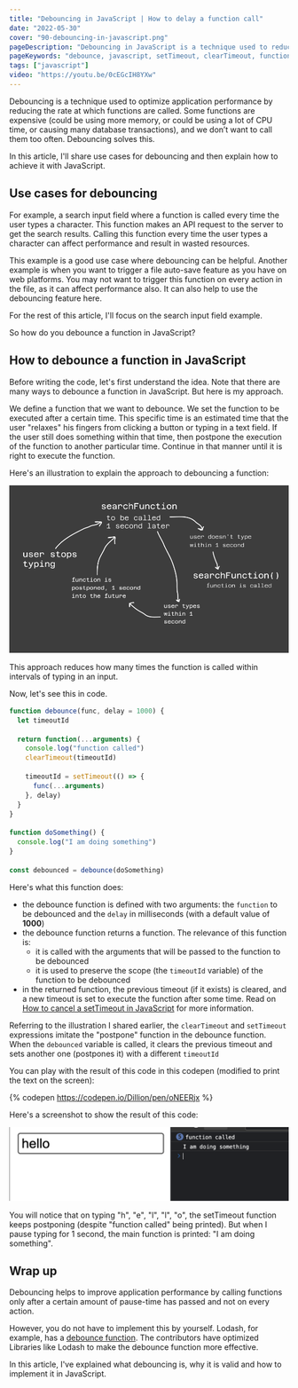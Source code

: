 ```yaml
---
title: "Debouncing in JavaScript | How to delay a function call"
date: "2022-05-30"
cover: "90-debouncing-in-javascript.png"
pageDescription: "Debouncing in JavaScript is a technique used to reduce the rate at which a function is called and helps to improve performance in an application."
pageKeywords: "debounce, javascript, setTimeout, clearTimeout, function, debounce function, lodash"
tags: ["javascript"]
video: "https://youtu.be/0cEGcIH8YXw"
---
```


Debouncing is a technique used to optimize application performance by reducing the rate at which functions are called. Some functions are expensive (could be using more memory, or could be using a lot of CPU time, or causing many database transactions), and we don’t want to call them too often. Debouncing solves this.

In this article, I'll share use cases for debouncing and then explain how to achieve it with JavaScript.

## Use cases for debouncing

For example, a search input field where a function is called every time the user types a character. This function makes an API request to the server to get the search results. Calling this function every time the user types a character can affect performance and result in wasted resources.

This example is a good use case where debouncing can be helpful. Another example is when you want to trigger a file auto-save feature as you have on web platforms. You may not want to trigger this function on every action in the file, as it can affect performance also. It can also help to use the debouncing feature here.

For the rest of this article, I'll focus on the search input field example.

So how do you debounce a function in JavaScript?

## How to debounce a function in JavaScript

Before writing the code, let's first understand the idea. Note that there are many ways to debounce a function in JavaScript. But here is my approach.

We define a function that we want to debounce. We set the function to be executed after a certain time. This specific time is an estimated time that the user "relaxes" his fingers from clicking a button or typing in a text field. If the user still does something within that time, then postpone the execution of the function to another particular time. Continue in that manner until it is right to execute the function.

Here's an illustration to explain the approach to debouncing a function:

![Illustration for debouncing approach](./debounce-approach-illustration.png)

This approach reduces how many times the function is called within intervals of typing in an input.

Now, let's see this in code.

```javascript
function debounce(func, delay = 1000) {
  let timeoutId

  return function(...arguments) {
    console.log("function called")
    clearTimeout(timeoutId)

    timeoutId = setTimeout(() => {
      func(...arguments)
    }, delay)
  }
}

function doSomething() {
  console.log("I am doing something")
}

const debounced = debounce(doSomething)
```

Here's what this function does:

- the debounce function is defined with two arguments: the `function` to be debounced and the `delay` in milliseconds (with a default value of **1000**)
- the debounce function returns a function. The relevance of this function is:
  - it is called with the arguments that will be passed to the function to be debounced
  - it is used to preserve the scope (the `timeoutId` variable) of the function to be debounced
- in the returned function, the previous timeout (if it exists) is cleared, and a new timeout is set to execute the function after some time. Read on [How to cancel a setTimeout in JavaScript](https://dev.to/dillionmegida/how-to-cancel-a-settimeout-in-javascript-l2p) for more information.

Referring to the illustration I shared earlier, the `clearTimeout` and `setTimeout` expressions imitate the "postpone" function in the debounce function. When the `debounced` variable is called, it clears the previous timeout and sets another one (postpones it) with a different `timeoutId`

You can play with the result of this code in this codepen (modified to print the text on the screen):

{% codepen https://codepen.io/Dillion/pen/oNEERjx %}

Here's a screenshot to show the result of this code:

![Debouncing result on the browser](./debounce-result-on-browser.png)

You will notice that on typing "h", "e", "l", "l", "o", the setTimeout function keeps postponing (despite "function called" being printed). But when I pause typing for 1 second, the main function is printed: "I am doing something".

## Wrap up

Debouncing helps to improve application performance by calling functions only after a certain amount of pause-time has passed and not on every action.

However, you do not have to implement this by yourself. Lodash, for example, has a [debounce function](https://lodash.com/docs/4.17.15#debounce). The contributors have optimized Libraries like Lodash to make the debounce function more effective.

In this article, I've explained what debouncing is, why it is valid and how to implement it in JavaScript.
